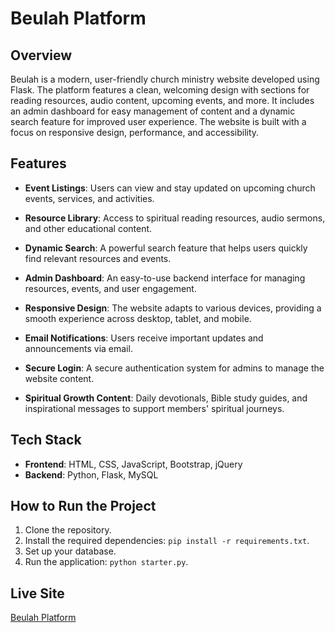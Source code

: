 # Beulah Platform

## Overview
Beulah is a modern, user-friendly church ministry website developed using Flask. The platform features a clean, welcoming design with sections for reading resources, audio content, upcoming events, and more. It includes an admin dashboard for easy management of content and a dynamic search feature for improved user experience. The website is built with a focus on responsive design, performance, and accessibility.

## Features
- **Event Listings**: Users can view and stay updated on upcoming church events, services, and activities.

- **Resource Library**: Access to spiritual reading resources, audio sermons, and other educational content.

- **Dynamic Search**: A powerful search feature that helps users quickly find relevant resources and events.

- **Admin Dashboard**: An easy-to-use backend interface for managing resources, events, and user engagement.

- **Responsive Design**: The website adapts to various devices, providing a smooth experience across desktop, tablet, and mobile.

- **Email Notifications**: Users receive important updates and announcements via email.

- **Secure Login**: A secure authentication system for admins to manage the website content.

- **Spiritual Growth Content**: Daily devotionals, Bible study guides, and inspirational messages to support members' spiritual journeys.


## Tech Stack
- **Frontend**: HTML, CSS, JavaScript, Bootstrap, jQuery
- **Backend**: Python, Flask, MySQL

## How to Run the Project
1. Clone the repository.
2. Install the required dependencies: `pip install -r requirements.txt`.
3. Set up your database.
4. Run the application: `python starter.py`.

## Live Site
[Beulah Platform](https://beufoundation.org)
